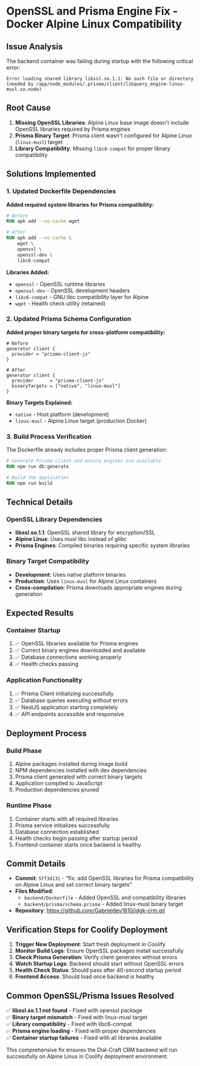 # OpenSSL and Prisma Engine Fix - Docker Alpine Linux Compatibility

## Issue Analysis
The backend container was failing during startup with the following critical error:

```
Error loading shared library libssl.so.1.1: No such file or directory
(needed by /app/node_modules/.prisma/client/libquery_engine-linux-musl.so.node)
```

## Root Cause
1. **Missing OpenSSL Libraries**: Alpine Linux base image doesn't include OpenSSL libraries required by Prisma engines
2. **Prisma Binary Target**: Prisma client wasn't configured for Alpine Linux (`linux-musl`) target
3. **Library Compatibility**: Missing `libc6-compat` for proper library compatibility

## Solutions Implemented

### 1. Updated Dockerfile Dependencies
**Added required system libraries for Prisma compatibility:**
```dockerfile
# Before
RUN apk add --no-cache wget

# After
RUN apk add --no-cache \
    wget \
    openssl \
    openssl-dev \
    libc6-compat
```

**Libraries Added:**
- `openssl` - OpenSSL runtime libraries
- `openssl-dev` - OpenSSL development headers
- `libc6-compat` - GNU libc compatibility layer for Alpine
- `wget` - Health check utility (retained)

### 2. Updated Prisma Schema Configuration
**Added proper binary targets for cross-platform compatibility:**
```prisma
# Before
generator client {
  provider = "prisma-client-js"
}

# After
generator client {
  provider      = "prisma-client-js"
  binaryTargets = ["native", "linux-musl"]
}
```

**Binary Targets Explained:**
- `native` - Host platform (development)
- `linux-musl` - Alpine Linux target (production Docker)

### 3. Build Process Verification
The Dockerfile already includes proper Prisma client generation:
```dockerfile
# Generate Prisma client and ensure engines are available
RUN npm run db:generate

# Build the application
RUN npm run build
```

## Technical Details

### OpenSSL Library Dependencies
- **libssl.so.1.1**: OpenSSL shared library for encryption/SSL
- **Alpine Linux**: Uses musl libc instead of glibc
- **Prisma Engines**: Compiled binaries requiring specific system libraries

### Binary Target Compatibility
- **Development**: Uses native platform binaries
- **Production**: Uses `linux-musl` for Alpine Linux containers
- **Cross-compilation**: Prisma downloads appropriate engines during generation

## Expected Results

### Container Startup
1. ✅ OpenSSL libraries available for Prisma engines
2. ✅ Correct binary engines downloaded and available
3. ✅ Database connections working properly
4. ✅ Health checks passing

### Application Functionality
1. ✅ Prisma Client initializing successfully
2. ✅ Database queries executing without errors
3. ✅ NestJS application starting completely
4. ✅ API endpoints accessible and responsive

## Deployment Process

### Build Phase
1. Alpine packages installed during image build
2. NPM dependencies installed with dev dependencies
3. Prisma client generated with correct binary targets
4. Application compiled to JavaScript
5. Production dependencies pruned

### Runtime Phase
1. Container starts with all required libraries
2. Prisma service initializes successfully
3. Database connection established
4. Health checks begin passing after startup period
5. Frontend container starts once backend is healthy

## Commit Details
- **Commit**: `5ff3d131` - "fix: add OpenSSL libraries for Prisma compatibility on Alpine Linux and set correct binary targets"
- **Files Modified**:
  - `backend/Dockerfile` - Added OpenSSL and compatibility libraries
  - `backend/prisma/schema.prisma` - Added linux-musl binary target
- **Repository**: https://github.com/Gabrieldev1810/jdgk-crm.git

## Verification Steps for Coolify Deployment

1. **Trigger New Deployment**: Start fresh deployment in Coolify
2. **Monitor Build Logs**: Ensure OpenSSL packages install successfully
3. **Check Prisma Generation**: Verify client generates without errors
4. **Watch Startup Logs**: Backend should start without OpenSSL errors
5. **Health Check Status**: Should pass after 40-second startup period
6. **Frontend Access**: Should load once backend is healthy

## Common OpenSSL/Prisma Issues Resolved

✅ **libssl.so.1.1 not found** - Fixed with openssl package  
✅ **Binary target mismatch** - Fixed with linux-musl target  
✅ **Library compatibility** - Fixed with libc6-compat  
✅ **Prisma engine loading** - Fixed with proper dependencies  
✅ **Container startup failures** - Fixed with all libraries available  

This comprehensive fix ensures the Dial-Craft CRM backend will run successfully on Alpine Linux in Coolify deployment environment.